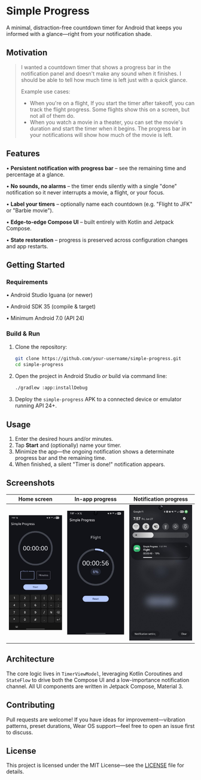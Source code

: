 # Simple Progress

A minimal, distraction-free countdown timer for Android that keeps you informed with a glance—right from your notification shade.

## Motivation

>I wanted a countdown timer that shows a progress bar in the notification panel and doesn't make any sound when it finishes.  I should be able to tell how much time is left just with a quick glance. 
>
>Example use cases:
> - When you're on a flight, If you start the timer after takeoff, you can track the flight progress. Some flights show this on a screen, but not all of them do.
> - When you watch a movie in a theater, you can set the movie's duration and start the timer when it begins. The progress bar in your notifications will show how much of the movie is left.
>

## Features

• **Persistent notification with progress bar** – see the remaining time and percentage at a glance.

• **No sounds, no alarms** – the timer ends silently with a single "done" notification so it never interrupts a movie, a flight, or your focus.

• **Label your timers** – optionally name each countdown (e.g. "Flight to JFK" or "Barbie movie").

• **Edge-to-edge Compose UI** – built entirely with Kotlin and Jetpack Compose.

• **State restoration** – progress is preserved across configuration changes and app restarts.

## Getting Started

### Requirements

• Android Studio Iguana (or newer)

• Android SDK 35 (compile & target)

• Minimum Android 7.0 (API 24)

### Build & Run

1. Clone the repository:
   ```bash
   git clone https://github.com/your-username/simple-progress.git
   cd simple-progress
   ```
2. Open the project in Android Studio _or_ build via command line:
   ```bash
   ./gradlew :app:installDebug
   ```
3. Deploy the `simple-progress` APK to a connected device or emulator running API 24+.

## Usage

1. Enter the desired hours and/or minutes.
2. Tap **Start** and (optionally) name your timer.
3. Minimize the app—the ongoing notification shows a determinate progress bar and the remaining time.
4. When finished, a silent "Timer is done!" notification appears.

## Screenshots

| Home screen | In-app progress | Notification progress |
|-------------|-----------------|-----------------------|
| ![Home screen screenshot](screenshots/homescreen.jpg) | ![In-app progress screenshot](screenshots/in-progress-view.jpg) | ![Notification screenshot](screenshots/notification.jpg) |

## Architecture

The core logic lives in `TimerViewModel`, leveraging Kotlin Coroutines and `StateFlow` to drive both the Compose UI and a low-importance notification channel. All UI components are written in Jetpack Compose, Material 3.

## Contributing

Pull requests are welcome! If you have ideas for improvement—vibration patterns, preset durations, Wear OS support—feel free to open an issue first to discuss.

## License

This project is licensed under the MIT License—see the [LICENSE](LICENSE) file for details. 
